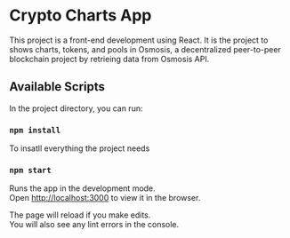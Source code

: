 # Crypto Charts App

This project is a front-end development using React. It is the project to shows charts, tokens, and pools in Osmosis, a decentralized peer-to-peer blockchain project by retrieing data from Osmosis API.

## Available Scripts

In the project directory, you can run:


### `npm install`

To insatll everything the project needs

### `npm start`

Runs the app in the development mode.\
Open [http://localhost:3000](http://localhost:3000) to view it in the browser.

The page will reload if you make edits.\
You will also see any lint errors in the console.
